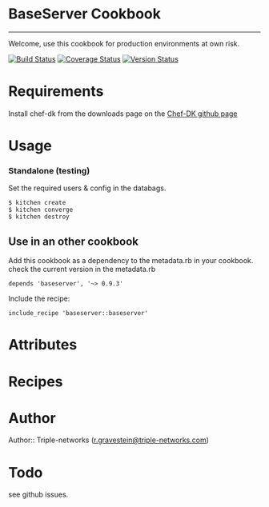 # BaseServer Cookbook
---------------------


Welcome, use this cookbook for production environments at own risk.

[![Build Status](https://travis-ci.org/Rud5G/chef-baseserver.png?branch=master)](https://travis-ci.org/Rud5G/chef-baseserver)
[![Coverage Status](https://coveralls.io/repos/Rud5G/chef-baseserver/badge.png?branch=master)](https://coveralls.io/r/Rud5G/chef-baseserver?branch=master)
[![Version Status](http://img.shields.io/badge/beta-0.9.3-blue.svg)](https://github.com/Rud5G/chef-baseserver)

# Requirements

Install chef-dk from the downloads page on the [Chef-DK github page](https://github.com/opscode/chef-dk)

# Usage

### Standalone (testing)

Set the required users & config in the databags.

    $ kitchen create
    $ kitchen converge
    $ kitchen destroy

## Use in an other cookbook

Add this cookbook as a dependency to the metadata.rb in your cookbook.
check the current version in the metadata.rb

    depends 'baseserver', '~> 0.9.3'

Include the recipe:

    include_recipe 'baseserver::baseserver'

# Attributes

# Recipes

# Author

Author:: Triple-networks (<r.gravestein@triple-networks.com>)

# Todo

 see github issues.

